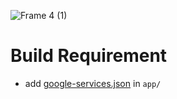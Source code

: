 ![Frame 4 (1)](https://github.com/user-attachments/assets/fe0edcbf-b3c5-407b-b971-6776ec1b0154)

# Build Requirement

- add [google-services.json]([url](https://console.firebase.google.com/project/hora-solis/settings/general/android:ca.arnaud.horasolis)) in `app/`
